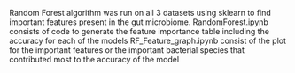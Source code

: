 Random Forest algorithm was run on all 3 datasets using sklearn to find important features present in the gut microbiome.
RandomForest.ipynb consists of code to generate the feature importance table including the accuracy for each of the models
RF_Feature_graph.ipynb consist of the plot for the important features or the important bacterial species that contributed most to the accuracy of the model
